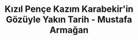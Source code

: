 ---
order: 3
title:  "Kızıl Pençe Kazım Karabekir'in Gözüyle Yakın Tarih - Mustafa Armağan"
img: "assets/images/slides/11.jpg"
mobile-img: "assets/images/slides/12m.jpg"
href: "/kitaplar/kizil-pence-kazim-karabekirin-gozuyle-yakin-tarihimiz-2"
target: "" # _blank
---